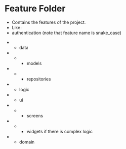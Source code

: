 # Feature Folder
* Contains the features of the project.
* Like:
* authentication (note that feature name is snake_case)
- - data
- - - models
- - - repositories
- - logic
- - ui
- - - screens
- - - widgets
if there is complex logic
- - domain


